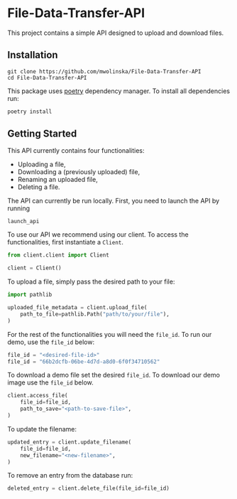 # File-Data-Transfer-API
This project contains a simple API designed to upload and download files. 

## Installation
```
git clone https://github.com/mwolinska/File-Data-Transfer-API
cd File-Data-Transfer-API
```
This package uses [poetry](https://python-poetry.org) dependency manager. 
To install all dependencies run:

```bash
poetry install
```

## Getting Started

This API currently contains four functionalities:
* Uploading a file,
* Downloading a (previously uploaded) file,
* Renaming an uploaded file,
* Deleting a file.

The API can currently be run locally. 
First, you need to launch the API by running

```shell
launch_api
```

To use our API we recommend using our client. 
To access the functionalities, first instantiate a `Client`.

```python
from client.client import Client

client = Client()

```
To upload a file, simply pass the desired path to your file:

```python
import pathlib

uploaded_file_metadata = client.upload_file(
    path_to_file=pathlib.Path("path/to/your/file"),
)
```
For the rest of the functionalities you will need the `file_id`. 
To run our demo, use the `file_id` below:
```python
file_id = "<desired-file-id>"
file_id = "66b2dcfb-06be-4d7d-a8d0-6f0f34710562"
```

To download a demo file set the desired `file_id`. 
To download our demo image use the `file_id` below.

```python
client.access_file(
    file_id=file_id,
    path_to_save="<path-to-save-file>",
)
```
To update the filename: 
```python
updated_entry = client.update_filename(
    file_id=file_id,
    new_filename="<new-filename>",
)
```

To remove an entry from the database run:
```python
deleted_entry = client.delete_file(file_id=file_id)
```
